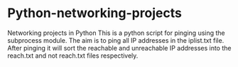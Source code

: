 # Python-networking-projects
Networking projects in Python
This is a  python script for pinging using the subprocess module. 
The aim is to ping all IP addresses in the iplist.txt file. 
After pinging it will sort the reachable and unreachable IP addresses into the reach.txt and not reach.txt files respectively.
